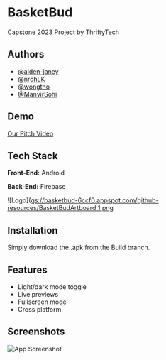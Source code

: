 # BasketBud

Capstone 2023 Project by ThriftyTech


## Authors

- [@aiden-janey](https://www.github.com/aiden-janey)
- [@nrohLK](https://www.github.com/nrohK)
- [@wongtho](https://www.github.com/wongtho)
- [@ManvirSohi](https://www.github.com/ManvirSohi)


## Demo

[Our Pitch Video](https://youtu.be/Z9PtQ6ulOkI)


## Tech Stack

**Front-End:** Android

**Back-End:** Firebase


![Logo]([gs://basketbud-6ccf0.appspot.com/github-resources/BasketBudArtboard 1.png](https://firebasestorage.googleapis.com/v0/b/basketbud-6ccf0.appspot.com/o/github-resources%2FBasketBudArtboard%201.png?alt=media&token=84c917ed-4d27-446e-bf71-8511c9407d42)


## Installation

Simply download the .apk from the Build branch.

    
## Features

- Light/dark mode toggle
- Live previews
- Fullscreen mode
- Cross platform


## Screenshots

![App Screenshot](https://via.placeholder.com/468x300?text=App+Screenshot+Here)
